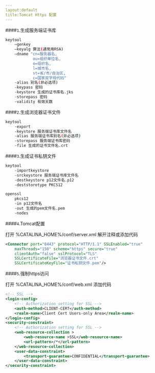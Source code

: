 ```yaml
---
layout:default
title:Tomcat Https 配置
---
```


####`1`.生成服务端证书库

```bash
keytool 
    –genkey
    –keyalg 算法(通常用RSA)
    –dname "cn=服务器名,
            ou=组织单位名,
            o=组织名,
            l=城市名,
            st=省/市/自治区,
            c=国家双字母代码"
    -alias 别名(非必选项)
    -keypass 密码
    -keystore 生成的证书库名.jks
    -storepass 密码
    -validity 有效天数
```
 
####`2`.生成浏览器证书文件

```bash
keytool
    -export 
    -keystore 服务端证书库文件名
    -alias 服务端证书库别名(非必选项)
    -storepass 服务端证书库密码
    -file 生成的证书文件名.crt
```

####`3`.生成证书私钥文件

```bash
keytool 
    -importkeystore 
    -srckeystore 服务端证书库文件名
    -destkeystore p12文件名.p12
    -deststoretype PKCS12

openssl 
	pkcs12 
	-in p12文件名
	-out 生成的pem文件名.pem 
	-nodes
```

####`4`.Tomcat配置

打开 %CATALINA_HOME%/conf/server.xml 
解开注释或添加代码

```xml
<Connector port="8443" protocol="HTTP/1.1" SSLEnabled="true"
    maxThreads="150" scheme="https" secure="true"
    clientAuth="false" sslProtocol="TLS" 
    SSLCertificateFile="浏览器证书文件.crt"   
    SSLCertificateKeyFile="证书私钥文件.pem"/>
```

####`5`.强制https访问

打开 %CATALINA_HOME%/conf/web.xml 
添加代码

```xml
<!-- SSL -->
<login-config>  
    <!-- Authorization setting for SSL -->  
    <auth-method>CLIENT-CERT</auth-method>  
    <realm-name>Client Cert Users-only Area</realm-name>  
</login-config>  
<security-constraint>  
    <!-- Authorization setting for SSL -->  
    <web-resource-collection >  
        <web-resource-name >SSL</web-resource-name>  
        <url-pattern>/*</url-pattern>  
    </web-resource-collection>  
    <user-data-constraint>  
        <transport-guarantee>CONFIDENTIAL</transport-guarantee>  
    </user-data-constraint>  
</security-constraint> 
```
